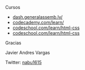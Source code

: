 <p>Cursos</p>

<ul>
	<li>
		<a href="dash.generalassemb.ly/">dash.generalassemb.ly/</a>
	</li>
	<li>
		<a href="codecademy.com/learn/">codecademy.com/learn/</a>
	</li>
	<li>
		<a href="codeschool.com/learn/html-css">codeschool.com/learn/html-css</a>
	</li>
	<li>
		<a href="codeschool.com/learn/html-css">codeschool.com/learn/html-css</a>
	</li>
</ul>

<p>Gracias</p>
<p>Javier Andres Vargas</p>
<span>Twitter: </span>
<a href="http://www.twitter/nabu1615">nabu1615</a>